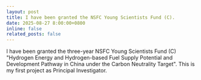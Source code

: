 ```yaml
---
layout: post
title: I have been granted the NSFC Young Scientists Fund (C).
date: 2025-08-27 8:00:00+0800
inline: false
related_posts: false
---
```

I have been granted the three-year NSFC Young Scientists Fund (C) "Hydrogen Energy and Hydrogen-based Fuel Supply Potential and Development Pathway in China under the Carbon Neutrality Target". This is my first project as Principal Investigator.
